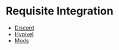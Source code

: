 # Requisite Integration
- [Discord](./integration/discord.md)
- [Hypixel](./integration/hypixel.md)
- [Mods](./integration/mods.md)